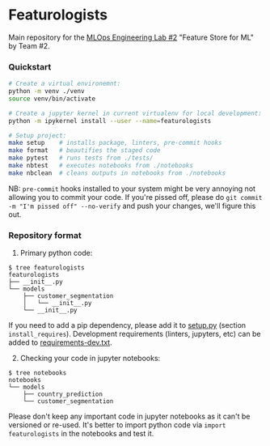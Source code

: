 # Featurologists

Main repository for the [MLOps Engineering Lab #2](https://github.com/mlopscommunity/engineering.labs/tree/master/Lab2_Feature_Store_for_ML) "Feature Store for ML" by Team #2.

### Quickstart
```bash
# Create a virtual environemnt:
python -m venv ./venv
source venv/bin/activate

# Create a jupyter kernel in current virtualenv for local development:
python -m ipykernel install --user --name=featurologists

# Setup project:
make setup    # installs package, linters, pre-commit hooks
make format   # beautifies the staged code
make pytest   # runs tests from ./tests/
make nbtest   # executes notebooks from ./notebooks
make nbclean  # cleans outputs in notebooks from ./notebooks
```

NB: `pre-commit` hooks installed to your system might be very annoying not allowing you to commit your code.
If you're pissed off, please do `git commit -m "I'm pissed off" --no-verify` and push your changes, we'll figure this out.


### Repository format

1. Primary python code:
```
$ tree featurologists
featurologists
├── __init__.py
└── models
    ├── customer_segmentation
    │   └── __init__.py
    └── __init__.py
```

If you need to add a pip dependency, please add it to [setup.py](setup.py) (section `install_requires`).
Development requirements (linters, jupyters, etc) can be added to [requirements-dev.txt](requirements-dev.txt).


2. Checking your code in jupyter notebooks:
```
$ tree notebooks
notebooks
└── models
    ├── country_prediction
    └── customer_segmentation
```
Please don't keep any important code in jupyter notebooks as it can't be versioned or re-used.
It's better to import python code via `import featurologists` in the notebooks and test it.

